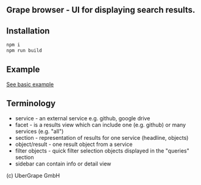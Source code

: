 ## Grape browser - UI for displaying search results.

## Installation

```bash
npm i
npm run build
```

## Example

[See basic example](examples/basic/index.html)

## Terminology

- service - an external service e.g. github, google drive
- facet - is a results view which can include one (e.g. github) or many services (e.g. "all")
- section - representation of results for one service (headline, objects)
- object/result - one result object from a service
- filter objects - quick filter selection objects displayed in the "queries" section
- sidebar can contain info or detail view

(c) UberGrape GmbH
